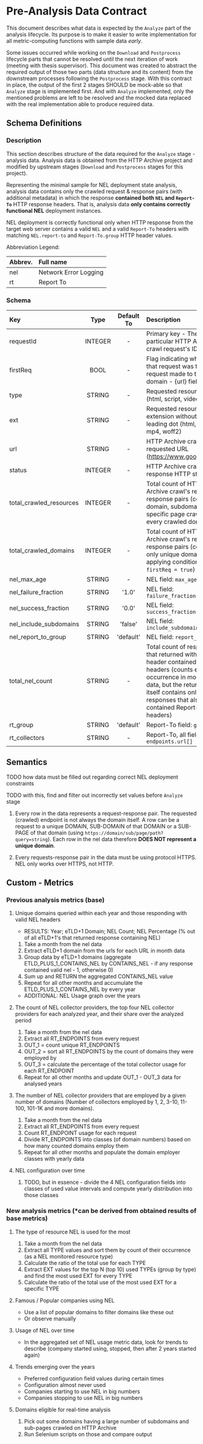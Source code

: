 # Pre-Analysis Data Contract

This document describes what data is expected by the `Analyze` part of the analysis lifecycle.
Its purpose is to make it easier to write implementation for all metric-computing functions with sample data _early_.

Some issues occurred while working on the `Download` and `Postprocess` lifecycle parts
that cannot be resolved until the next iteration of work (meeting with thesis supervisor). 
This document was created to abstract the required output of those two parts (data structure and its content)
from the downstream processes following the `Postprocess` stage. 
With this contract in place, the output of the first 2 stages SHOULD be mock-able so that 
`Analyze` stage is implemented first.
And with `Analyze` implemented, only the mentioned problems are left to be resolved and the mocked 
data replaced with the real implementation able to produce required data.


## Schema Definitions

### Description

This section describes structure of the data required for the `Analyze` stage - analysis data.
Analysis data is obtained from the HTTP Archive project and modified by upstream stages (`Download` and `Postprocess` 
stages for this project).

Representing the minimal sample for NEL deployment state analysis, analysis data contains only the crawled request & 
response pairs (with additional metadata) in which the response **contained both `NEL` and `Report-To`** HTTP response headers.
That is, analysis data **only contains correctly functional NEL** deployment instances.

NEL deployment is correctly functional only when HTTP response from the target web server contains a valid `NEL` and 
a valid `Report-To` headers with matching `NEL.report-to` and `Report-To.group` HTTP header values. 

Abbreviation Legend:

| Abbrev. | Full name             |
|:--------|:----------------------|
| nel     | Network Error Logging |
| rt      | Report To             |

### Schema

| Key                     |  Type   | Default To | Description                                                                                                                                                                                                                  |
|:------------------------|:-------:|:----------:|:-----------------------------------------------------------------------------------------------------------------------------------------------------------------------------------------------------------------------------|
| requestId               | INTEGER |     -      | Primary key - The particular HTTP Archive crawl request's ID                                                                                                                                                                 |
| firstReq                |  BOOL   |     -      | Flag indicating whether that request was the first request made to the domain - {url} field                                                                                                                                  |
| type                    | STRING  |     -      | Requested resource type (html, script, video, font)                                                                                                                                                                          |
| ext                     | STRING  |     -      | Requested resource file extension without the leading dot (html, json, mp4, woff2)                                                                                                                                           |
| url                     | STRING  |     -      | HTTP Archive crawl's requested URL (https://www.google.com/)                                                                                                                                                                 |
| status                  | INTEGER |     -      | HTTP Archive crawl's response HTTP status                                                                                                                                                                                    |
| total_crawled_resources | INTEGER |     -      | Total count of HTTP Archive crawl's request & response pairs (counts domain, subdomain and specific page crawls for every crawled domains)                                                                                   |
| total_crawled_domains   | INTEGER |     -      | Total count of HTTP Archive crawl's request & response pairs (counts only unique domains, applying condition `WHERE firstReq = true`)                                                                                        |
| nel_max_age             | STRING  |     -      | NEL field: `max_age`                                                                                                                                                                                                         |
| nel_failure_fraction    | STRING  |   '1.0'    | NEL field: `failure_fraction`                                                                                                                                                                                                |
| nel_success_fraction    | STRING  |   '0.0'    | NEL field: `success_fraction`                                                                                                                                                                                                |
| nel_include_subdomains  | STRING  |  'false'   | NEL field: `include_subdomains`                                                                                                                                                                                              |
| nel_report_to_group     | STRING  | 'default'  | NEL field: `report_to`                                                                                                                                                                                                       |
| total_nel_count         | STRING  |     -      | Total count of responses that returned with NEL header contained in it's headers (counts every occurrence in monthly data, but the returned data itself contains only those responses that also contained Report-To headers) |
| rt_group                | STRING  | 'default'  | Report-To field: `group`                                                                                                                                                                                                     |
| rt_collectors           | STRING  |     -      | Report-To, all field values: `endpoints.url[]`                                                                                                                                                                               |


## Semantics

TODO how data must be filled out regarding correct NEL deployment constraints

TODO with this, find and filter out incorrectly set values before `Analyze` stage

1. Every row in the data represents a request-response pair. The requested (crawled) endpoint is not always the domain itself.
   A row can be a request to a unique DOMAIN, SUB-DOMAIN of that DOMAIN or a SUB-PAGE of that domain (using `https://domain/sub/page/path?query=string`). 
   Each row in the nel data therefore **DOES NOT represent a unique domain**. 

2. Every requests-response pair in the data must be using protocol HTTPS. NEL only works over HTTPS, not HTTP.


## Custom - Metrics

### Previous analysis metrics (base)

1. Unique domains queried within each year and those responding with valid NEL headers
    
   - RESULTS: Year; eTLD+1 Domain; NEL Count; NEL Percentage (% out of all eTLD+1's that returned response containing NEL) 

   1. Take a month from the nel data
   2. Extract eTLD+1 domain from the urls for each URL in month data
   3. Group data by eTLD+1 domains (aggregate ETLD_PLUS_1_CONTAINS_NEL by CONTAINS_NEL - if any response contained valid nel - 1, otherwise 0)
   4. Sum up and RETURN the aggregated CONTAINS_NEL value
   5. Repeat for all other months and accumulate the ETLD_PLUS_1_CONTAINS_NEL by every year 
   
   - ADDITIONAL: NEL Usage graph over the years


2. The count of NEL collector providers, the top four NEL collector providers for each analyzed year, and their share over the analyzed period
   1. Take a month from the nel data
   2. Extract all RT_ENDPOINTS from every request
   3. OUT_1 = count unique RT_ENDPOINTS
   4. OUT_2 = sort all RT_ENDPOINTS by the count of domains they were employed by
   5. OUT_3 = calculate the percentage of the total collector usage for each RT_ENDPOINT
   6. Repeat for all other months and update OUT_1 - OUT_3 data for analysed years


3. The number of NEL collector providers that are employed by a given number of domains (Number of collectors employed by 1, 2, 3-10, 11-100, 101-1K and more domains).
   1. Take a month from the nel data
   2. Extract all RT_ENDPOINTS from every request
   3. Count RT_ENDPOINT usage for each request
   4. Divide RT_ENDPOINTS into classes (of domain numbers) based on how many counted domains employ them
   5. Repeat for all other months and populate the domain employer classes with yearly data


4. NEL configuration over time
   1. TODO, but in essence - divide the 4 NEL configuration fields into classes of used value intervals and compute yearly distribution into those classes


### New analysis metrics (*can be derived from obtained results of base metrics)

1. The type of resource NEL is used for the most
   1. Take a month from the nel data
   2. Extract all TYPE values and sort them by count of their occurrence (as a NEL monitored resource type)
   3. Calculate the ratio of the total use for each TYPE  
   4. Extract EXT values for the top N (top 10) used TYPEs (group by type) and find the most used EXT for every TYPE
   5. Calculate the ratio of the total use of the most used EXT for a specific TYPE


2. Famous / Popular companies using NEL
   - Use a list of popular domains to filter domains like these out
   - Or observe manually


3. Usage of NEL over time
   - In the aggregated set of NEL usage metric data, look for trends to describe (company started using, stopped, then after 2 years started again)


4. Trends emerging over the years
   - Preferred configuration field values during certain times
   - Configuration almost never used
   - Companies starting to use NEL in big numbers
   - Companies stopping to use NEL in big numbers


5. Domains eligible for real-time analysis
   1. Pick out some domains having a large number of subdomains and sub-pages crawled on HTTP Archive
   2. Run Selenium scripts on those and compare output